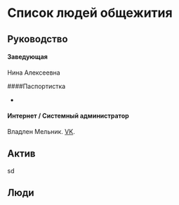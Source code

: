 # Список людей общежития

## Руководство

#### Заведующая

Нина Алексеевна

####Паспортистка

-

#### Интернет / Системный администратор

Владлен Мельник. [VK](https://vk.com/mazzahaker).

## Актив



sd

## Люди

